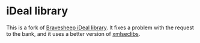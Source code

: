 iDeal library
=============

This is a fork of [Bravesheep iDeal library](https://github.com/bravesheep/ideal).
It fixes a problem with the request to the bank, and it uses a better version of
[xmlseclibs](https://github.com/interexperts/xmlseclibs).